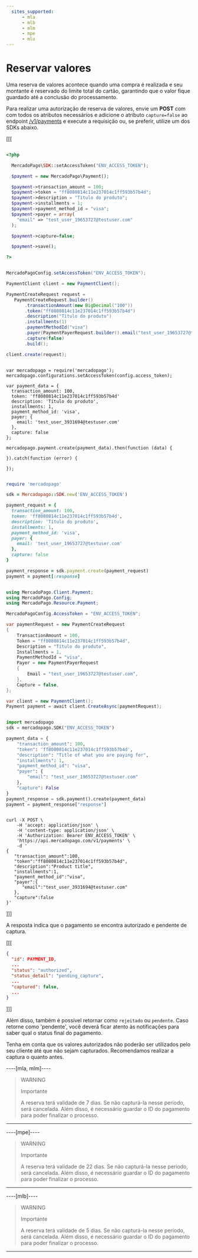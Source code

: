 ```yaml
---
  sites_supported:
      - mla
      - mlb
      - mlm
      - mpe
      - mlu
---
```


# Reservar valores

Uma reserva de valores acontece quando uma compra é realizada e seu montante é reservado do limite total do cartão, garantindo que o valor fique guardado até a conclusão do processamento.

Para realizar uma autorização de reserva de valores, envie um **POST** com com todos os atributos necessários e adicione o atributo `capture=false` ao endpoint [/v1/payments](/developers/pt/reference/payments/_payments/post) e execute a requisição ou, se preferir, utilize um dos SDKs abaixo.

[[[
```php

<?php

  MercadoPago\SDK::setAccessToken("ENV_ACCESS_TOKEN");

  $payment = new MercadoPago\Payment();

  $payment->transaction_amount = 100;
  $payment->token = "ff8080814c11e237014c1ff593b57b4d";
  $payment->description = "Título do produto";
  $payment->installments = 1;
  $payment->payment_method_id = "visa";
  $payment->payer = array(
    "email" => "test_user_19653727@testuser.com"
  );

  $payment->capture=false;

  $payment->save();

?>
```
```java

MercadoPagoConfig.setAccessToken("ENV_ACCESS_TOKEN");

PaymentClient client = new PaymentClient();

PaymentCreateRequest request =
   PaymentCreateRequest.builder()
       .transactionAmount(new BigDecimal("100"))
       .token("ff8080814c11e237014c1ff593b57b4d")
       .description("Título do produto")
       .installments(1)
       .paymentMethodId("visa")
       .payer(PaymentPayerRequest.builder().email("test_user_19653727@testuser.com").build())
       .capture(false)
       .build();

client.create(request);

```
```node

var mercadopago = require('mercadopago');
mercadopago.configurations.setAccessToken(config.access_token);

var payment_data = {
  transaction_amount: 100,
  token: 'ff8080814c11e237014c1ff593b57b4d'
  description: 'Título do produto',
  installments: 1,
  payment_method_id: 'visa',
  payer: {
    email: 'test_user_3931694@testuser.com'
  },
  capture: false
};

mercadopago.payment.create(payment_data).then(function (data) {

}).catch(function (error) {

});

```
```ruby

require 'mercadopago'

sdk = Mercadopago::SDK.new('ENV_ACCESS_TOKEN')

payment_request = {
  transaction_amount: 100,
  token: 'ff8080814c11e237014c1ff593b57b4d',
  description: 'Título do produto',
  installments: 1,
  payment_method_id: 'visa',
  payer: {
    email: 'test_user_19653727@testuser.com'
  },
  capture: false
}

payment_response = sdk.payment.create(payment_request)
payment = payment[:response]
```
```csharp

using MercadoPago.Client.Payment;
using MercadoPago.Config;
using MercadoPago.Resource.Payment;

MercadoPagoConfig.AccessToken = "ENV_ACCESS_TOKEN";

var paymentRequest = new PaymentCreateRequest
{
    TransactionAmount = 100,
    Token = "ff8080814c11e237014c1ff593b57b4d",
    Description = "Título do produto",
    Installments = 1,
    PaymentMethodId = "visa",
    Payer = new PaymentPayerRequest
    {
        Email = "test_user_19653727@testuser.com",
    },
    Capture = false,
};

var client = new PaymentClient();
Payment payment = await client.CreateAsync(paymentRequest);
```
```python

import mercadopago
sdk = mercadopago.SDK("ENV_ACCESS_TOKEN")

payment_data = {
    "transaction_amount": 100,
    "token": 'ff8080814c11e237014c1ff593b57b4d',
    "description": "Title of what you are paying for",
    "installments": 1,
    "payment_method_id": "visa",
    "payer": {
        "email": "test_user_19653727@testuser.com"
    },
    "capture": False
}
payment_response = sdk.payment().create(payment_data)
payment = payment_response["response"]
```
```curl

curl -X POST \
    -H 'accept: application/json' \
    -H 'content-type: application/json' \
    -H 'Authorization: Bearer ENV_ACCESS_TOKEN' \
    'https://api.mercadopago.com/v1/payments' \
    -d '
{
   "transaction_amount":100,
   "token":"ff8080814c11e237014c1ff593b57b4d",
   "description":"Product title",
   "installments":1,
   "payment_method_id":"visa",
   "payer":{
      "email":"test_user_3931694@testuser.com"
   },
   "capture":false
}'

```
]]]


A resposta indica que o pagamento se encontra autorizado e pendente de captura.


[[[
```json
{
  "id": PAYMENT_ID,
  ...
  "status": "authorized",
  "status_detail": "pending_capture",
  ...
  "captured": false,
  ...
}
```
]]]

Além disso, também é possível retornar como `rejeitado` ou `pendente`. Caso retorne como 'pendente', você deverá ficar atento às notificações para saber qual o status final do pagamento.

Tenha em conta que os valores autorizados não poderão ser utilizados pelo seu cliente até que não sejam capturados. Recomendamos realizar a captura o quanto antes.

----[mla, mlm]----
> WARNING
>
> Importante
>
> A reserva terá validade de 7 dias. Se não capturá-la nesse período, será cancelada. Além disso, é necessário guardar o ID do pagamento para poder finalizar o processo.
------------

----[mpe]----
> WARNING
>
> Importante
>
> A reserva terá validade de 22 dias. Se não capturá-la nesse período, será cancelada. Além disso, é necessário guardar o ID do pagamento para poder finalizar o processo.
------------

----[mlb]----
> WARNING
>
> Importante
>
> A reserva terá validade de 5 dias. Se não capturá-la nesse período, será cancelada. Além disso, é necessário guardar o ID do pagamento para poder finalizar o processo.
------------